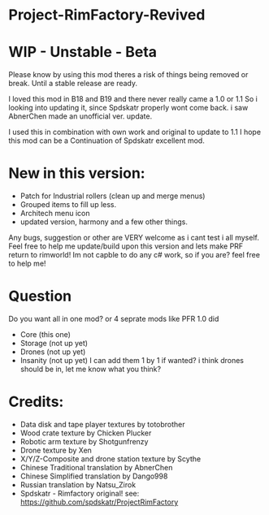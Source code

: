 # Project-RimFactory-Revived
# WIP - Unstable - Beta
Please know by using this mod theres a risk of things being removed or break.
Until a stable release are ready.

I loved this mod in B18 and B19 and there never really came a 1.0 or 1.1
So i looking into updating it, since Spdskatr properly wont come back.
i saw AbnerChen made an unofficial ver. update.

I used this in combination with own work and original to update to 1.1
I hope this mod can be a Continuation of Spdskatr excellent mod.


# New in this version:
- Patch for Industrial rollers (clean up and merge menus)
- Grouped items to fill up less.
- Architech menu icon
- updated version, harmony and a few other things.

Any bugs, suggestion or other are VERY welcome as i cant test i all myself.
Feel free to help me update/build upon this version and lets make PRF return to rimworld!
Im not capble to do any c# work, so if you are? feel free to help me!

# Question
Do you want all in one mod? or 4 seprate mods like PFR 1.0 did
- Core (this one)
- Storage (not up yet)
- Drones (not up yet)
- Insanity (not up yet)
I can add them 1 by 1 if wanted?
i think drones should be in, let me know what you think?


# Credits:
- Data disk and tape player textures by totobrother
- Wood crate texture by Chicken Plucker
- Robotic arm texture by Shotgunfrenzy
- Drone texture by Xen
- X/Y/Z-Composite and drone station texture by Scythe
- Chinese Traditional translation by AbnerChen
- Chinese Simplified  translation by Dango998
- Russian translation by Natsu_Zirok
- Spdskatr - Rimfactory original! see:
https://github.com/spdskatr/ProjectRimFactory
